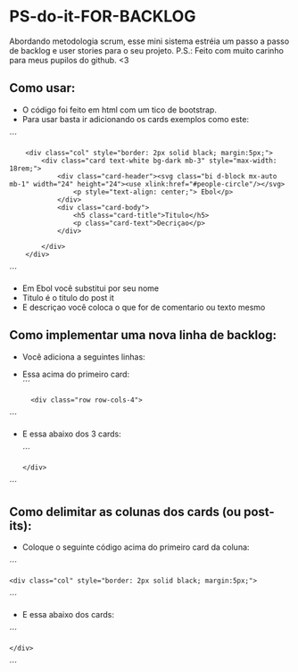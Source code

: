 # PS-do-it-FOR-BACKLOG
Abordando metodologia scrum, esse mini sistema estréia um passo a passo de backlog e user stories para o seu projeto. P.S.: Feito com muito carinho para meus pupilos do github. &lt;3              

## Como usar:

-  O código foi feito em html com um tico de bootstrap. 
-  Para usar basta ir adicionando os cards exemplos como este:
         
  ´´´

        <div class="col" style="border: 2px solid black; margin:5px;">
            <div class="card text-white bg-dark mb-3" style="max-width: 18rem;">
                <div class="card-header"><svg class="bi d-block mx-auto mb-1" width="24" height="24"><use xlink:href="#people-circle"/></svg>
                    <p style="text-align: center;"> Ebol</p>
                </div>
                <div class="card-body">
                    <h5 class="card-title">Titulo</h5>
                    <p class="card-text">Decriçao</p>
                </div>
    
            </div>
        </div>
        
 ´´´
- Em Ebol você substitui por seu nome
- Titulo é o titulo do post it
- E descriçao você coloca o que for de comentario ou texto mesmo 

## Como implementar uma nova linha de backlog:

- Você adiciona a seguintes linhas:
- Essa acima do primeiro card:     
  ´´´

        <div class="row row-cols-4">
        
 ´´´


 
         
- E essa abaixo dos 3 cards:
         
  ´´´

      </div>
        
 ´´´
         

 
 
## Como delimitar as colunas dos cards (ou post-its):

- Coloque o seguinte código acima do primeiro card da coluna:

 ´´´

    <div class="col" style="border: 2px solid black; margin:5px;"> 
        
 ´´´


         
         
- E essa abaixo dos  cards:
         
 ´´´

    </div> 
        
 ´´´         



